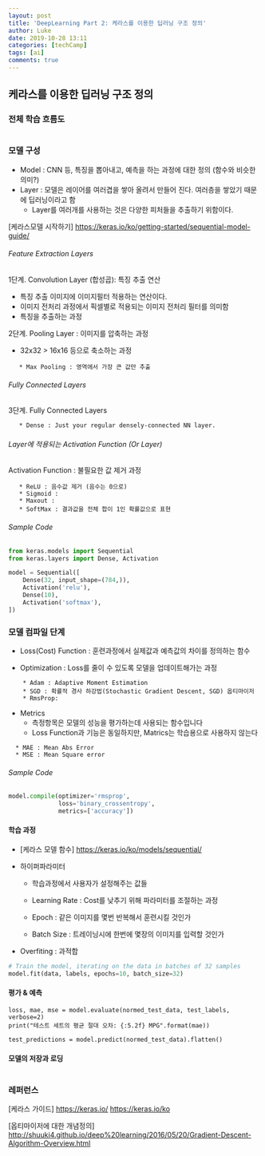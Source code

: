 ```yaml
---
layout: post
title: 'DeepLearning Part 2: 케라스를 이용한 딥러닝 구조 정의'
author: Luke
date: 2019-10-28 13:11
categories: [techCamp]
tags: [ai]
comments: true
---
```

## 케라스를 이용한 딥러닝 구조 정의

### 전체 학습 흐름도
<img src="https://i.imgur.com/TNPNgWf.png" title="" alt="">


### 모델 구성
* Model : CNN 등, 특징을 뽑아내고, 예측을 하는 과정에 대한 정의 (함수와 비슷한의미?)
* Layer : 모델은 레이어를 여러겹을 쌓아 올려서 만들어 진다. 여러층을 쌓았기 때문에 딥러닝이라고 함
  * Layer를 여러개를 사용하는 것은 다양한 피처들을 추출하기 위함이다.

[케라스모델 시작하기] https://keras.io/ko/getting-started/sequential-model-guide/

###### Feature Extraction Layers

1단계. Convolution Layer (합성곱): 특징 추출 연산
   * 특징 추출 이미지에 이미지필터 적용하는 연산이다. 
   * 이미지 전처리 과정에서 픽셀별로 적용되는 이미지 전처리 필터를 의미함
   * 특징을 추출하는 과정
   
2단계. Pooling Layer : 이미지를 압축하는 과정

   * 32x32 > 16x16 등으로 축소하는 과정
``` 
   * Max Pooling : 영역에서 가장 큰 값만 추출
``` 

###### Fully Connected Layers
3단계. Fully Connected Layers
``` 
   * Dense : Just your regular densely-connected NN layer.
``` 

###### Layer에 적용되는 Activation Function (Or Layer)
Activation Function : 불필요한 값 제거 과정
``` 
   * ReLU : 음수값 제거 (음수는 0으로) 
   * Sigmoid :
   * Maxout :
   * SoftMax : 결과값을 전체 합이 1인 확률값으로 표현
```

###### Sample Code
```python
from keras.models import Sequential
from keras.layers import Dense, Activation

model = Sequential([
    Dense(32, input_shape=(784,)),
    Activation('relu'),
    Dense(10),
    Activation('softmax'),
])
``` 


###  모델 컴파일 단계

* Loss(Cost) Function : 훈련과정에서 실제값과 예측값의 차이를 정의하는 함수

* Optimization : Loss를 줄이 수 있도록 모델을 업데이트해가는 과정
```    
    * Adam : Adaptive Moment Estimation
    * SGD : 확률적 경사 하강법(Stochastic Gradient Descent, SGD) 옵티마이저
    * RmsProp: 
```

* Metrics
    * 측정항목은 모델의 성능을 평가하는데 사용되는 함수입니다
    * Loss Function과 기능은 동일하지만, Matrics는 학습용으로 사용하지 않는다
```
  * MAE : Mean Abs Error
  * MSE : Mean Square error
```

###### Sample Code
```python
model.compile(optimizer='rmsprop',
              loss='binary_crossentropy',
              metrics=['accuracy'])
``` 
              
####  학습 과정
* [케라스 모델 함수] https://keras.io/ko/models/sequential/
* 하이퍼파라미터 
   * 학습과정에서 사용자가 설정해주는 값들

    * Learning Rate : Cost를 낮추기 위해 파라미터를 조절하는 과정
    * Epoch : 같은 이미지를 몇번 반복해서 훈련시킬 것인가
    * Batch Size : 트레이닝시에 한번에 몇장의 이미지를 입력할 것인가

* Overfiting : 과적합

```python
# Train the model, iterating on the data in batches of 32 samples
model.fit(data, labels, epochs=10, batch_size=32)              
``` 

#### 평가 & 예측

```
loss, mae, mse = model.evaluate(normed_test_data, test_labels, verbose=2)
print("테스트 세트의 평균 절대 오차: {:5.2f} MPG".format(mae))

test_predictions = model.predict(normed_test_data).flatten()
```

#### 모델의 저장과 로딩
```

```


### 레퍼런스
[케라스 가이드] 
https://keras.io/
https://keras.io/ko

[옵티마이저에 대한 개념정의]
http://shuuki4.github.io/deep%20learning/2016/05/20/Gradient-Descent-Algorithm-Overview.html

